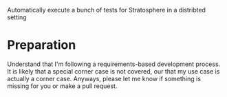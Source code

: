 Automatically execute a bunch of tests for Stratosphere in a distribted setting
####

# Preparation

Understand that I'm following a requirements-based development process.
It is likely that a special corner case is not covered, our that my use case is actually a corner case.
Anyways, please let me know if something is missing for you or make a pull request.


